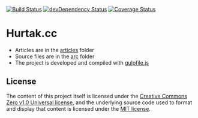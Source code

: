 [![Build Status](https://travis-ci.org/Hurtak/hurtak.cc.svg?branch=master)](https://travis-ci.org/Hurtak/hurtak.cc)
[![devDependency Status](https://david-dm.org/Hurtak/hurtak.cc/dev-status.svg)](https://david-dm.org/Hurtak/hurtak.cc#info=devDependencies)
[![Coverage Status](https://coveralls.io/repos/github/Hurtak/hurtak.cc/badge.svg?branch=master)](https://coveralls.io/github/Hurtak/hurtak.cc?branch=master)

# Hurtak.cc

- Articles are in the [articles](./articles) folder
- Source files are in the [arc](./src) folder
- The project is developed and compiled with [gulpfile.js](./gulpfile.js)

## License

The content of this project itself is licensed under the [Creative Commons Zero v1.0 Universal license](./articles/LICENSE), and the underlying source code used to format and display that content is licensed under the [MIT license](./app/LICENSE).
